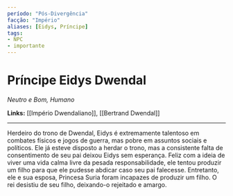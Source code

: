 ```yaml
---
período: "Pós-Divergência"
facção: "Império"
aliases: [Eidys, Príncipe]
tags:
- NPC
- importante
---
```


# **Príncipe Eidys Dwendal**
*Neutro e Bom, Humano*

**Links:** [[Império Dwendaliano]], [[Bertrand Dwendal]]

---

Herdeiro do trono de Dwendal, Eidys é extremamente talentoso em combates físicos e jogos de guerra, mas pobre em assuntos sociais e políticos. Ele já esteve disposto a herdar o trono, mas a consistente falta de consentimento de seu pai deixou Eidys sem esperança. Feliz com a ideia de viver uma vida calma livre da pesada responsabilidade, ele tentou produzir um filho para que ele pudesse abdicar caso seu pai falecesse. Entretanto, ele e sua esposa, Princesa Suria foram incapazes de produzir um filho. O rei desistiu de seu filho, deixando-o rejeitado e amargo.